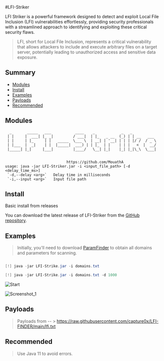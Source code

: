 #LFI-Striker

LFI Striker is a powerful framework designed to detect and exploit Local File Inclusion (LFI) vulnerabilities effortlessly, providing security professionals with a streamlined approach to identifying and exploiting these critical security flaws.

> LFI, short for Local File Inclusion, represents a critical vulnerability that allows attackers to include and execute arbitrary files on a target server, potentially leading to unauthorized access and sensitive data exposure.

## Summary

* [Modules](#modules)
* [Install](#install)
* [Examples](#examples)
* [Payloads](#payloads)
* [Recommended](#recommended)

## Modules
```
  _       _____   ___           ____    _            _   _
 | |     |  ___| |_ _|         / ___|  | |_   _ __  (_) | | __   ___
 | |     | |_     | |   _____  \___ \  | __| | '__| | | | |/ /  / _ \
 | |___  |  _|    | |  |_____|  ___) | | |_  | |    | | |   <  |  __/
 |_____| |_|     |___|         |____/   \__| |_|    |_| |_|\_\  \___|


							https://github.com/MouathA
usage: java -jar LFI-Striker.jar -i <input_file_path> [-d <delay_time_ms>]
 `-d,--delay <arg>`   Delay time in milliseconds
 `-i,--input <arg>`   Input file path
```
## Install

Basic install from releases

You can download the latest release of LFI-Striker from the [GitHub repository](https://github.com/MouathA/LFI-Striker/releases).


## Examples

> Initially, you'll need to download [ParamFinder](https://github.com/MouathA/ParamFinder/releases) to obtain all domains and parameters for scanning.
 
```powershell

[!] java -jar LFI-Strike.jar -i domains.txt 

[!] java -jar LFI-Strike.jar -i domains.txt -d 1000

```

![Start](https://github.com/MouathA/LFI-Striker/assets/103407967/9c6fdc19-091a-4c52-87de-7297d7409642)


![Screenshot_1](https://github.com/MouathA/LFI-Striker/assets/103407967/4b2bd7ff-ac15-4f54-acf6-4f01afff42a4)

## Payloads

> Payloads from -- > https://raw.githubusercontent.com/capture0x/LFI-FINDER/main/lfi.txt

## Recommended

> Use Java 11 to avoid errors.





